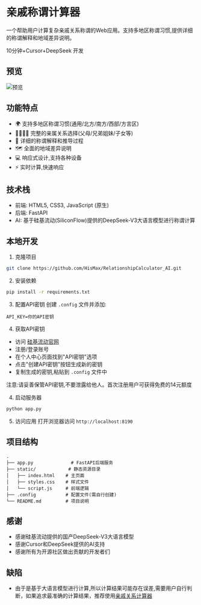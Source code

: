 # 亲戚称谓计算器

一个帮助用户计算复杂亲戚关系称谓的Web应用。支持多地区称谓习惯,提供详细的称谓解释和地域差异说明。

10分钟+Cursor+DeepSeek 开发

## 预览

![预览](docs/a.jpg)

## 功能特点

- 🌍 支持多地区称谓习惯(通用/北方/南方/西部/方言区)
- 👨‍👩‍👧‍👦 完整的亲属关系选择(父母/兄弟姐妹/子女等)
- 📝 详细的称谓解释和推导过程
- 🗺️ 全面的地域差异说明
- 💻 响应式设计,支持各种设备
- ⚡ 实时计算,快速响应

## 技术栈

- 前端: HTML5, CSS3, JavaScript (原生)
- 后端: FastAPI
- AI: 基于硅基流动(SiliconFlow)提供的DeepSeek-V3大语言模型进行称谓计算

## 本地开发

1. 克隆项目
```bash
git clone https://github.com/HisMax/RelationshipCalculator_AI.git
```

2. 安装依赖
```bash
pip install -r requirements.txt
```

3. 配置API密钥
创建 `.config` 文件并添加:
```
API_KEY=你的API密钥
```
4. 获取API密钥
- 访问 [硅基流动官网](https://cloud.siliconflow.cn/i/g6TYzS6H)
- 注册/登录账号
- 在个人中心页面找到"API密钥"选项
- 点击"创建API密钥"按钮生成新的密钥
- 复制生成的密钥,粘贴到 `.config` 文件中

注意:请妥善保管API密钥,不要泄露给他人。首次注册用户可获得免费的14元额度


4. 启动服务器
```bash
python app.py
```

5. 访问应用
打开浏览器访问 `http://localhost:8190`

## 项目结构

```
.
├── app.py              # FastAPI后端服务
├── static/            # 静态资源目录
│   ├── index.html    # 主页面
│   ├── styles.css    # 样式文件
│   └── script.js     # 前端逻辑
├── .config           # 配置文件(需自行创建)
└── README.md         # 项目说明
```

## 感谢

- 感谢硅基流动提供的国产DeepSeek-V3大语言模型
- 感谢Cursor和DeepSeek提供的AI支持
- 感谢所有为开源社区做出贡献的开发者们

## 缺陷

- 由于是基于大语言模型进行计算,所以计算结果可能存在误差,需要用户自行判断，如果追求最准确的计算结果，推荐使用[亲戚关系计算器](https://passer-by.com/relationship/)
